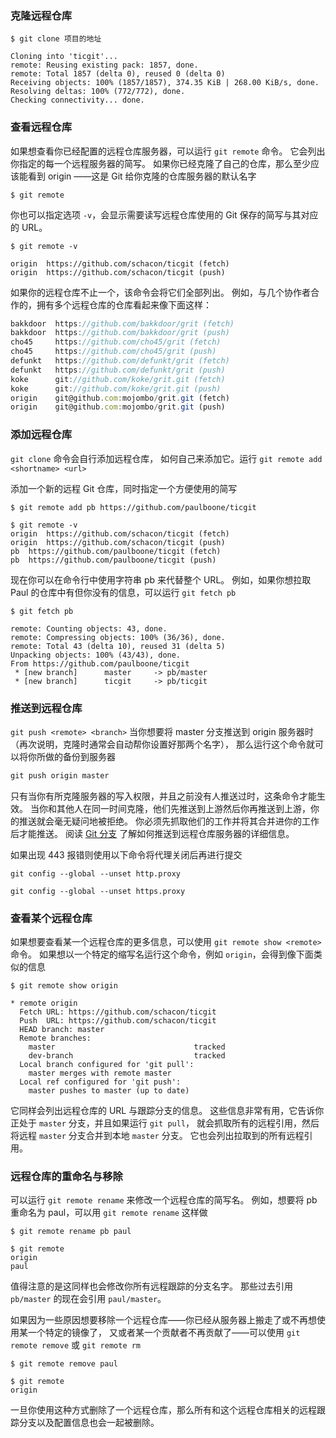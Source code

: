 ### 克隆远程仓库

```Shell
$ git clone 项目的地址
```

```Shell
Cloning into 'ticgit'...
remote: Reusing existing pack: 1857, done.
remote: Total 1857 (delta 0), reused 0 (delta 0)
Receiving objects: 100% (1857/1857), 374.35 KiB | 268.00 KiB/s, done.
Resolving deltas: 100% (772/772), done.
Checking connectivity... done.
```

### 查看远程仓库

如果想查看你已经配置的远程仓库服务器，可以运行 `git remote` 命令。 它会列出你指定的每一个远程服务器的简写。 如果你已经克隆了自己的仓库，那么至少应该能看到 origin ——这是 Git 给你克隆的仓库服务器的默认名字

```Shell
$ git remote
```

你也可以指定选项 `-v`，会显示需要读写远程仓库使用的 Git 保存的简写与其对应的 URL。

```Shell
$ git remote -v

```

```Shell
origin  https://github.com/schacon/ticgit (fetch)
origin  https://github.com/schacon/ticgit (push)
```

如果你的远程仓库不止一个，该命令会将它们全部列出。 例如，与几个协作者合作的，拥有多个远程仓库的仓库看起来像下面这样：

```JavaScript
bakkdoor  https://github.com/bakkdoor/grit (fetch)
bakkdoor  https://github.com/bakkdoor/grit (push)
cho45     https://github.com/cho45/grit (fetch)
cho45     https://github.com/cho45/grit (push)
defunkt   https://github.com/defunkt/grit (fetch)
defunkt   https://github.com/defunkt/grit (push)
koke      git://github.com/koke/grit.git (fetch)
koke      git://github.com/koke/grit.git (push)
origin    git@github.com:mojombo/grit.git (fetch)
origin    git@github.com:mojombo/grit.git (push)
```

### 添加远程仓库

`git clone` 命令会自行添加远程仓库， 如何自己来添加它。运行 `git remote add <shortname> <url>`

添加一个新的远程 Git 仓库，同时指定一个方便使用的简写

```Shell
$ git remote add pb https://github.com/paulboone/ticgit
```

```Shell
$ git remote -v
origin  https://github.com/schacon/ticgit (fetch)
origin  https://github.com/schacon/ticgit (push)
pb  https://github.com/paulboone/ticgit (fetch)
pb  https://github.com/paulboone/ticgit (push)
```

现在你可以在命令行中使用字符串 pb 来代替整个 URL。 例如，如果你想拉取 Paul 的仓库中有但你没有的信息，可以运行 `git fetch pb`

```Shell
$ git fetch pb
```

```Shell
remote: Counting objects: 43, done.
remote: Compressing objects: 100% (36/36), done.
remote: Total 43 (delta 10), reused 31 (delta 5)
Unpacking objects: 100% (43/43), done.
From https://github.com/paulboone/ticgit
 * [new branch]      master     -> pb/master
 * [new branch]      ticgit     -> pb/ticgit
```

### 推送到远程仓库

`git push <remote> <branch>` 当你想要将 master 分支推送到 origin 服务器时（再次说明，克隆时通常会自动帮你设置好那两个名字）， 那么运行这个命令就可以将你所做的备份到服务器

```JavaScript
git push origin master
```

只有当你有所克隆服务器的写入权限，并且之前没有人推送过时，这条命令才能生效。 当你和其他人在同一时间克隆，他们先推送到上游然后你再推送到上游，你的推送就会毫无疑问地被拒绝。 你必须先抓取他们的工作并将其合并进你的工作后才能推送。 阅读 [Git 分支](https://git-scm.com/book/zh/v2/ch00/ch03-git-branching) 了解如何推送到远程仓库服务器的详细信息。

如果出现 443 报错则使用以下命令将代理关闭后再进行提交

```Shell
git config --global --unset http.proxy

git config --global --unset https.proxy

```

### 查看某个远程仓库

如果想要查看某一个远程仓库的更多信息，可以使用 `git remote show <remote>` 命令。 如果想以一个特定的缩写名运行这个命令，例如 `origin`，会得到像下面类似的信息

```Shell
$ git remote show origin
```

```Shell
* remote origin
  Fetch URL: https://github.com/schacon/ticgit
  Push  URL: https://github.com/schacon/ticgit
  HEAD branch: master
  Remote branches:
    master                               tracked
    dev-branch                           tracked
  Local branch configured for 'git pull':
    master merges with remote master
  Local ref configured for 'git push':
    master pushes to master (up to date)
```

它同样会列出远程仓库的 URL 与跟踪分支的信息。 这些信息非常有用，它告诉你正处于 `master` 分支，并且如果运行 `git pull`， 就会抓取所有的远程引用，然后将远程 `master` 分支合并到本地 `master` 分支。 它也会列出拉取到的所有远程引用。

### 远程仓库的重命名与移除

可以运行 `git remote rename` 来修改一个远程仓库的简写名。 例如，想要将 pb 重命名为 paul，可以用 `git remote rename` 这样做

```Shell
$ git remote rename pb paul

```

```Shell
$ git remote
origin
paul
```

值得注意的是这同样也会修改你所有远程跟踪的分支名字。 那些过去引用 `pb/master` 的现在会引用 `paul/master`。

如果因为一些原因想要移除一个远程仓库——你已经从服务器上搬走了或不再想使用某一个特定的镜像了， 又或者某一个贡献者不再贡献了——可以使用 `git remote remove` 或 `git remote rm`

```Shell
$ git remote remove paul

```

```Shell
$ git remote
origin
```

一旦你使用这种方式删除了一个远程仓库，那么所有和这个远程仓库相关的远程跟踪分支以及配置信息也会一起被删除。


